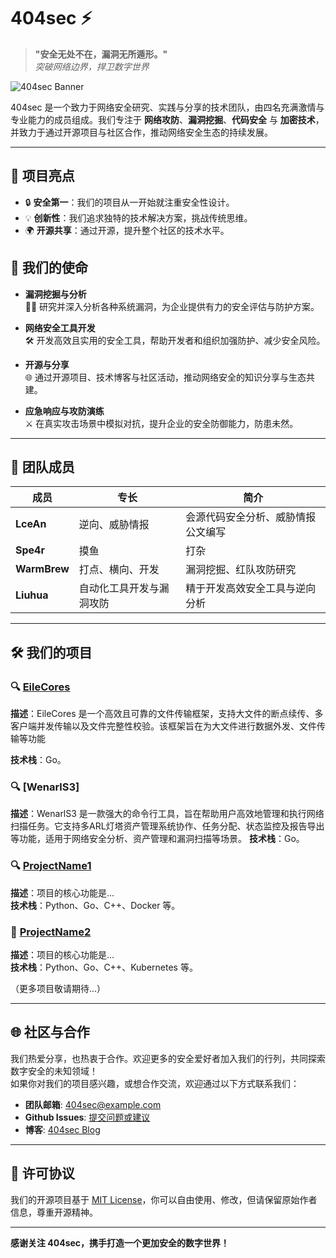 # 404sec ⚡️
> **"安全无处不在，漏洞无所遁形。"**  
> *突破网络边界，捍卫数字世界*

![404sec Banner](https://example.com/banner.png)

404sec 是一个致力于网络安全研究、实践与分享的技术团队，由四名充满激情与专业能力的成员组成。我们专注于 **网络攻防**、**漏洞挖掘**、**代码安全** 与 **加密技术**，并致力于通过开源项目与社区合作，推动网络安全生态的持续发展。

---

## 🚀 项目亮点

- 🔒 **安全第一**：我们的项目从一开始就注重安全性设计。
- 💡 **创新性**：我们追求独特的技术解决方案，挑战传统思维。
- 🌍 **开源共享**：通过开源，提升整个社区的技术水平。

## 🎯 我们的使命

- **漏洞挖掘与分析**  
  🕵️‍♂️ 研究并深入分析各种系统漏洞，为企业提供有力的安全评估与防护方案。

- **网络安全工具开发**  
  🛠️ 开发高效且实用的安全工具，帮助开发者和组织加强防护、减少安全风险。

- **开源与分享**  
  🌐 通过开源项目、技术博客与社区活动，推动网络安全的知识分享与生态共建。

- **应急响应与攻防演练**  
  ⚔️ 在真实攻击场景中模拟对抗，提升企业的安全防御能力，防患未然。

---

## 👥 团队成员

| 成员          | 专长                            | 简介                               |
| ------------- | ------------------------------- | ---------------------------------- |
| **LceAn**     | 逆向、威胁情报             | 会源代码安全分析、威胁情报公文编写 |
| **Spe4r**       | 摸鱼              | 打杂     |
| **WarmBrew**   | 打点、横向、开发       | 漏洞挖掘、红队攻防研究       |
| **Liuhua**     | 自动化工具开发与漏洞攻防        | 精于开发高效安全工具与逆向分析   |

---

## 🛠️ 我们的项目

### 🔍 [EileCores](https://github.com/404Sec/EileCores)

**描述**：EileCores 是一个高效且可靠的文件传输框架，支持大文件的断点续传、多客户端并发传输以及文件完整性校验。该框架旨在为大文件进行数据外发、文件传输等功能

**技术栈**：Go。


### 🔍 [WenarlS3]
**描述**：WenarlS3 是一款强大的命令行工具，旨在帮助用户高效地管理和执行网络扫描任务。它支持多ARL灯塔资产管理系统协作、任务分配、状态监控及报告导出等功能，适用于网络安全分析、资产管理和漏洞扫描等场景。
**技术栈**：Go。


### 🔍 [ProjectName1](#)
**描述**：项目的核心功能是...  
**技术栈**：Python、Go、C++、Docker 等。

### 🔑 [ProjectName2](#)
**描述**：项目的核心功能是...  
**技术栈**：Python、Go、C++、Kubernetes 等。

（更多项目敬请期待...）

---

## 🌐 社区与合作

我们热爱分享，也热衷于合作。欢迎更多的安全爱好者加入我们的行列，共同探索数字安全的未知领域！  
如果你对我们的项目感兴趣，或想合作交流，欢迎通过以下方式联系我们：

- **团队邮箱**: [404sec@example.com](mailto:404sec@example.com)
- **Github Issues**: [提交问题或建议](#)
- **博客**: [404sec Blog](#)

---

## 📄 许可协议

我们的开源项目基于 [MIT License](LICENSE)，你可以自由使用、修改，但请保留原始作者信息，尊重开源精神。

---

**感谢关注 404sec，携手打造一个更加安全的数字世界！**
